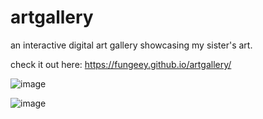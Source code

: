 # artgallery
an interactive digital art gallery showcasing my sister's art. 

check it out here: https://fungeey.github.io/artgallery/ 

![image](https://github.com/Fungeey/artgallery/assets/45613337/58126103-490f-4c0e-b66c-5aadf3e70017)

![image](https://github.com/Fungeey/artgallery/assets/45613337/40acbb4a-06cc-4459-a50d-4fca2de34177)


